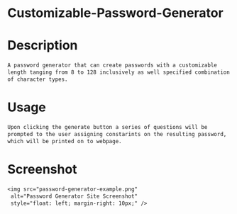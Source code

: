 # Customizable-Password-Generator

# Description
    A password generator that can create passwords with a customizable length tanging from 8 to 128 inclusively as well specified combination of character types.

# Usage
    Upon clicking the generate button a series of questions will be prompted to the user assigning constarints on the resulting password, which will be printed on to webpage.

# Screenshot
    <img src="password-generator-example.png"
     alt="Password Generator Site Screenshot"
     style="float: left; margin-right: 10px;" />